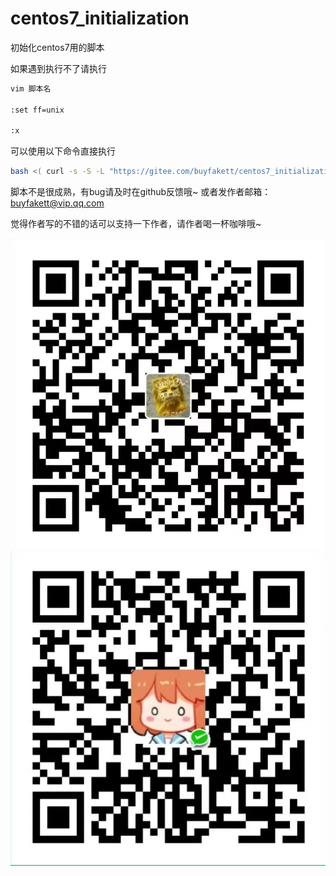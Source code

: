 #  centos7_initialization

初始化centos7用的脚本

如果遇到执行不了请执行 

```bash
vim 脚本名

:set ff=unix

:x
```
可以使用以下命令直接执行
```bash
bash <( curl -s -S -L "https://gitee.com/buyfakett/centos7_initialization/raw/master/initialization.sh" )
```

脚本不是很成熟，有bug请及时在github反馈哦~ 或者发作者邮箱：buyfakett@vip.qq.com

觉得作者写的不错的话可以支持一下作者，请作者喝一杯咖啡哦~

![](./pay_img/ali.webp)![](./pay_img/wechat.webp)

